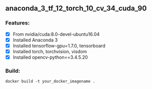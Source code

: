 ## anaconda_3_tf_12_torch_10_cv_34_cuda_90

### Features:
- [x] From nvidia/cuda:8.0-devel-ubuntu16.04
- [x] Installed Anaconda 3
- [x] Installed tensorflow-gpu=1.7.0, tensorboard
- [x] Installed torch, torchvision, visdom
- [x] Installed opencv-python==3.4.5.20

### Build:
```
docker build -t your_docker_imagename .
```

